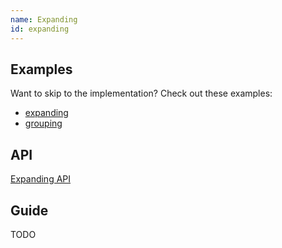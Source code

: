 ```yaml
---
name: Expanding
id: expanding
---
```


## Examples

Want to skip to the implementation? Check out these examples:

- [expanding](../examples/react/expanding)
- [grouping](../examples/react/grouping)

## API

[Expanding API](../api/expanding.md)

## Guide

TODO
